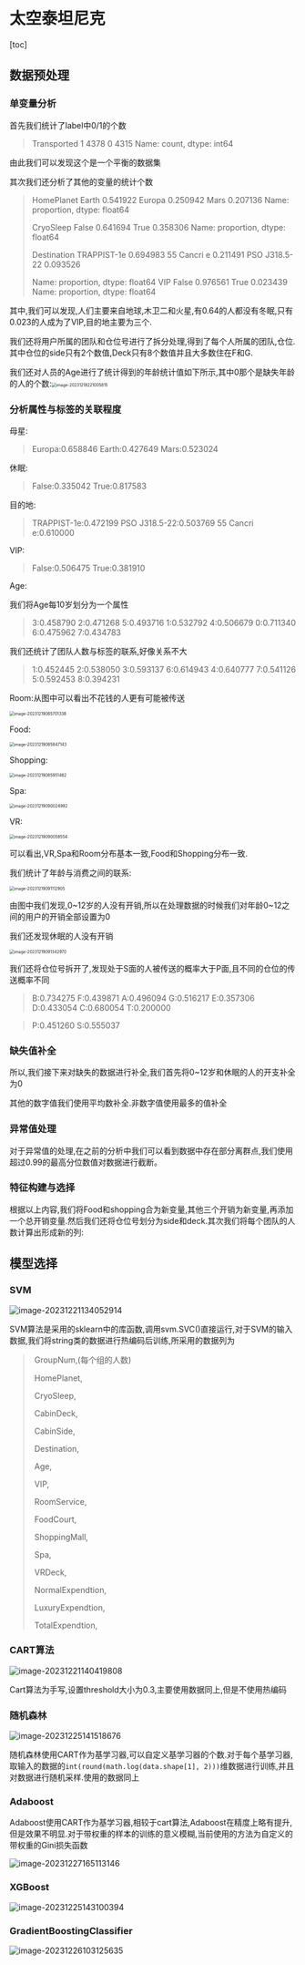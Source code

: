 # 太空泰坦尼克

[toc]



## 数据预处理

### 单变量分析

首先我们统计了label中0/1的个数

> Transported
> 1    4378
> 0    4315
> Name: count, dtype: int64

由此我们可以发现这个是一个平衡的数据集

其次我们还分析了其他的变量的统计个数

> HomePlanet
> Earth     0.541922
> Europa    0.250942
> Mars      0.207136
> Name: proportion, dtype: float64
>
> CryoSleep
> False    0.641694
> True     0.358306
> Name: proportion, dtype: float64
>
> Destination
> TRAPPIST-1e      0.694983
> 55 Cancri e      0.211491
> PSO J318.5-22    0.093526
>
> Name: proportion, dtype: float64
> VIP
> False    0.976561
> True     0.023439
> Name: proportion, dtype: float64

其中,我们可以发现,人们主要来自地球,木卫二和火星,有0.64的人都没有冬眠,只有0.023的人成为了VIP,目的地主要为三个.

我们还将用户所属的团队和仓位号进行了拆分处理,得到了每个人所属的团队,仓位.其中仓位的side只有2个数值,Deck只有8个数值并且大多数住在F和G.

我们还对人员的Age进行了统计得到的年龄统计值如下所示,其中0那个是缺失年龄的人的个数:<img src="/Users/blackcat/BJTU/Junior_winter/机器学习/MachineLearningBigWork/数据预处理.assets/image-20231218221005815.png" alt="image-20231218221005815" style="zoom:50%;" />

### 分析属性与标签的关联程度

母星:

> Europa:0.658846
> Earth:0.427649
> Mars:0.523024

休眠:

> False:0.335042
> True:0.817583

目的地:

> TRAPPIST-1e:0.472199
> PSO J318.5-22:0.503769
> 55 Cancri e:0.610000

VIP:

> False:0.506475
> True:0.381910

Age:

我们将Age每10岁划分为一个属性

> 3:0.458790
> 2:0.471268
> 5:0.493716
> 1:0.532792
> 4:0.506679
> 0:0.711340
> 6:0.475962
> 7:0.434783

我们还统计了团队人数与标签的联系,好像关系不大

>1:0.452445
2:0.538050
3:0.593137
6:0.614943
4:0.640777
7:0.541126
5:0.592453
8:0.394231

Room:从图中可以看出不花钱的人更有可能被传送

<img src="/Users/blackcat/BJTU/Junior_winter/机器学习/MachineLearningBigWork/数据预处理.assets/image-20231219085701338.png" alt="image-20231219085701338" style="zoom:50%;" />

Food:

<img src="/Users/blackcat/BJTU/Junior_winter/机器学习/MachineLearningBigWork/数据预处理.assets/image-20231219085847143.png" alt="image-20231219085847143" style="zoom:50%;" />

Shopping:

<img src="/Users/blackcat/BJTU/Junior_winter/机器学习/MachineLearningBigWork/数据预处理.assets/image-20231219085951462.png" alt="image-20231219085951462" style="zoom:50%;" />

Spa:

<img src="/Users/blackcat/BJTU/Junior_winter/机器学习/MachineLearningBigWork/数据预处理.assets/image-20231219090024992.png" alt="image-20231219090024992" style="zoom:50%;" />

VR:

<img src="/Users/blackcat/BJTU/Junior_winter/机器学习/MachineLearningBigWork/数据预处理.assets/image-20231219090058554.png" alt="image-20231219090058554" style="zoom:50%;" />

可以看出,VR,Spa和Room分布基本一致,Food和Shopping分布一致.

我们统计了年龄与消费之间的联系:

<img src="/Users/blackcat/BJTU/Junior_winter/机器学习/MachineLearningBigWork/数据预处理.assets/image-20231219091112905.png" alt="image-20231219091112905" style="zoom:50%;" />

由图中我们发现,0\~12岁的人没有开销,所以在处理数据的时候我们对年龄0\~12之间的用户的开销全部设置为0

我们还发现休眠的人没有开销

<img src="/Users/blackcat/BJTU/Junior_winter/机器学习/MachineLearningBigWork/数据预处理.assets/image-20231219091342970.png" alt="image-20231219091342970" style="zoom:50%;" />

我们还将仓位号拆开了,发现处于S面的人被传送的概率大于P面,且不同的仓位的传送概率不同

> B:0.734275
> F:0.439871
> A:0.496094
> G:0.516217
> E:0.357306
> D:0.433054
> C:0.680054
> T:0.200000

> P:0.451260
> S:0.555037

### 缺失值补全

所以,我们接下来对缺失的数据进行补全,我们首先将0~12岁和休眠的人的开支补全为0

其他的数字值我们使用平均数补全.非数字值使用最多的值补全



### 异常值处理

对于异常值的处理,在之前的分析中我们可以看到数据中存在部分离群点,我们使用超过0.99的最高分位数值对数据进行截断。



### 特征构建与选择

根据以上内容,我们将Food和shopping合为新变量,其他三个开销为新变量,再添加一个总开销变量.然后我们还将仓位号划分为side和deck.其次我们将每个团队的人数计算出形成新的列:



## 模型选择

### SVM

![image-20231221134052914](/Users/blackcat/BJTU/Junior_winter/机器学习/MachineLearningBigWork/数据预处理.assets/image-20231221134052914.png)

SVM算法是采用的sklearn中的库函数,调用svm.SVC()直接运行,对于SVM的输入数据,我们将string类的数据进行热编码后训练,所采用的数据列为

> ​            GroupNum,(每个组的人数)
>
> ​            HomePlanet,
>
> ​            CryoSleep,
>
> ​            CabinDeck,
>
> ​            CabinSide,
>
> ​            Destination,
>
> ​            Age,
>
> ​            VIP,
>
> ​            RoomService,
>
> ​            FoodCourt,
>
> ​            ShoppingMall,
>
> ​            Spa,
>
> ​            VRDeck,
>
> ​            NormalExpendtion,
>
> ​            LuxuryExpendtion,
>
> ​            TotalExpendtion,

### CART算法

![image-20231221140419808](/Users/blackcat/BJTU/Junior_winter/机器学习/MachineLearningBigWork/数据预处理.assets/image-20231221140419808.png)

Cart算法为手写,设置threshold大小为0.3,主要使用数据同上,但是不使用热编码

### 随机森林

![image-20231225141518676](/Users/blackcat/BJTU/Junior_winter/机器学习/MachineLearningBigWork/数据预处理.assets/image-20231225141518676.png)

随机森林使用CART作为基学习器,可以自定义基学习器的个数.对于每个基学习器,取输入的数据的`int(round(math.log(data.shape[1], 2)))`维数据进行训练,并且对数据进行随机采样.使用的数据同上

### Adaboost

Adaboost使用CART作为基学习器,相较于cart算法,Adaboost在精度上略有提升,但是效果不明显.对于带权重的样本的训练的意义模糊,当前使用的方法为自定义的带权重的Gini损失函数

![image-20231227165113146](/Users/blackcat/BJTU/Junior_winter/机器学习/MachineLearningBigWork/数据预处理.assets/image-20231227165113146.png)

### XGBoost

![image-20231225143100394](/Users/blackcat/BJTU/Junior_winter/机器学习/MachineLearningBigWork/数据预处理.assets/image-20231225143100394.png)

### GradientBoostingClassifier

![image-20231226103125635](/Users/blackcat/BJTU/Junior_winter/机器学习/MachineLearningBigWork/数据预处理.assets/image-20231226103125635.png)

